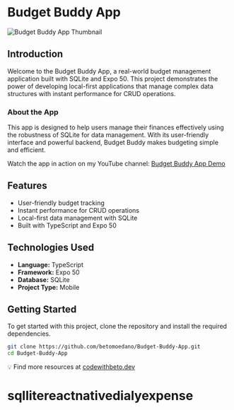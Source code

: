 # Budget Buddy App

![Budget Buddy App Thumbnail](https://i.ytimg.com/vi/dl74XgJYK1A/maxresdefault.jpg)

## Introduction

Welcome to the Budget Buddy App, a real-world budget management application built with SQLite and Expo 50. This project demonstrates the power of developing local-first applications that manage complex data structures with instant performance for CRUD operations.

### About the App

This app is designed to help users manage their finances effectively using the robustness of SQLite for data management. With its user-friendly interface and powerful backend, Budget Buddy makes budgeting simple and efficient.

Watch the app in action on my YouTube channel: [Budget Buddy App Demo](https://youtu.be/dl74XgJYK1A)

## Features

- User-friendly budget tracking
- Instant performance for CRUD operations
- Local-first data management with SQLite
- Built with TypeScript and Expo 50

## Technologies Used

- **Language:** TypeScript
- **Framework:** Expo 50
- **Database:** SQLite
- **Project Type:** Mobile

## Getting Started

To get started with this project, clone the repository and install the required dependencies.

```bash
git clone https://github.com/betomoedano/Budget-Buddy-App.git
cd Budget-Buddy-App
```

💡 Find more resources at [codewithbeto.dev](https://codewithbeto.dev)
# sqllitereactnativedialyexpense
